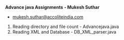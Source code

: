 **Advance java Assignments**
**- Mukesh Suthar**
- mukesh.suthar@accoliteindia.com


1. Reading directory and file count - Advancejava.java
1. Reading XML and Database - DB_XML_parser.java
